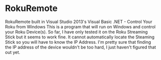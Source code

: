 # RokuRemote
RokuRemote built in Visual Studio 2013's Visual Basic .NET - Control Your Roku from Windows
This is a program that will run on Windows and control your Roku Device(s). So far, I have only tested it on the Roku Streaming Stick but it seems to work fine. It cannot automatically locate the Steaming Stick so you will have to know the IP Address. I'm pretty sure that finding the IP address of the device wouldn't be too hard, I just haven't figured that out yet.
